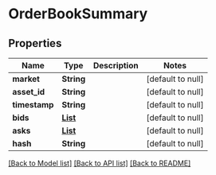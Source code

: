 # OrderBookSummary
## Properties

| Name | Type | Description | Notes |
|------------ | ------------- | ------------- | -------------|
| **market** | **String** |  | [default to null] |
| **asset\_id** | **String** |  | [default to null] |
| **timestamp** | **String** |  | [default to null] |
| **bids** | [**List**](OrderSummary.md) |  | [default to null] |
| **asks** | [**List**](OrderSummary.md) |  | [default to null] |
| **hash** | **String** |  | [default to null] |

[[Back to Model list]](../README.md#documentation-for-models) [[Back to API list]](../README.md#documentation-for-api-endpoints) [[Back to README]](../README.md)

